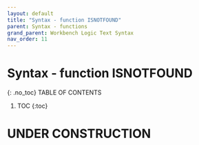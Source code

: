 ```yaml
---
layout: default
title: "Syntax - function ISNOTFOUND"
parent: Syntax - functions
grand_parent: Workbench Logic Text Syntax
nav_order: 11
---
```

# Syntax - function ISNOTFOUND
{: .no_toc}
TABLE OF CONTENTS 
1. TOC
{:toc}  
 
# UNDER CONSTRUCTION
